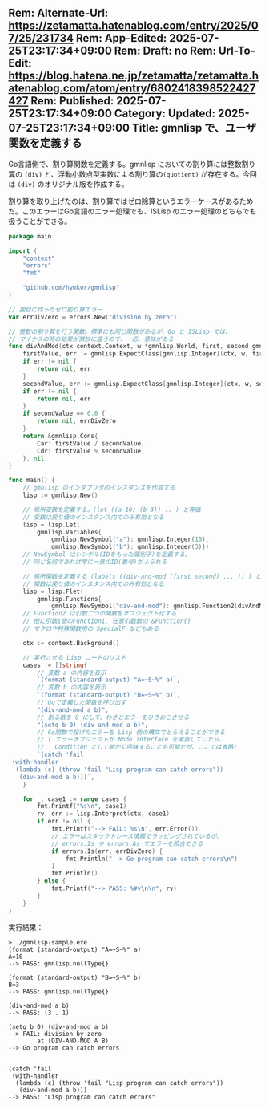 Rem: Alternate-Url: https://zetamatta.hatenablog.com/entry/2025/07/25/231734
Rem: App-Edited: 2025-07-25T23:17:34+09:00
Rem: Draft: no
Rem: Url-To-Edit: https://blog.hatena.ne.jp/zetamatta/zetamatta.hatenablog.com/atom/entry/6802418398522427427
Rem: Published: 2025-07-25T23:17:34+09:00
Category:
Updated: 2025-07-25T23:17:34+09:00
Title: gmnlisp で、ユーザ関数を定義する
---
Go言語側で、割り算関数を定義する。gmnlisp においての割り算には整数割り算の `(div)` と、浮動小数点型実数による割り算の`(quotient)` が存在する。今回は `(div)` のオリジナル版を作成する。

割り算を取り上げたのは、割り算ではゼロ除算というエラーケースがあるためだ。このエラーはGo言語のエラー処理でも、ISLisp のエラー処理のどちらでも扱うことができる。


```go
package main

import (
	"context"
	"errors"
	"fmt"

	"github.com/hymkor/gmnlisp"
)

// 独自に作ったゼロ割り算エラー
var errDivZero = errors.New("division by zero")

// 整数の割り算を行う関数。標準にも同じ関数があるが、Go と ISLisp では、
// マイナスの時の結果が微妙に違うので、一応、意味がある
func divAndMod(ctx context.Context, w *gmnlisp.World, first, second gmnlisp.Node) (gmnlisp.Node, error) {
	firstValue, err := gmnlisp.ExpectClass[gmnlisp.Integer](ctx, w, first)
	if err != nil {
		return nil, err
	}
	secondValue, err := gmnlisp.ExpectClass[gmnlisp.Integer](ctx, w, second)
	if err != nil {
		return nil, err
	}
	if secondValue == 0.0 {
		return nil, errDivZero
	}
	return &gmnlisp.Cons{
		Car: firstValue / secondValue,
		Cdr: firstValue % secondValue,
	}, nil
}

func main() {
	// gmnlisp のインタプリタのインスタンスを作成する
	lisp := gmnlisp.New()

	// 局所変数を定義する。(let ((a 10) (b 3)) .. ) と等価
	// 変数は戻り値のインスタンス内でのみ有効となる
	lisp = lisp.Let(
		gmnlisp.Variables{
			gmnlisp.NewSymbol("a"): gmnlisp.Integer(10),
			gmnlisp.NewSymbol("b"): gmnlisp.Integer(3)})
	// NewSymbol はシンボル(IDをもった識別子)を定義する。
	// 同じ名前であれば常に一意のID(番号)がふられる

	// 局所関数を定義する (labels ((div-and-mod (first second) ... )) ) と等価
	// 関数は戻り値のインスタンス内でのみ有効となる
	lisp = lisp.Flet(
		gmnlisp.Functions{
			gmnlisp.NewSymbol("div-and-mod"): gmnlisp.Function2(divAndMod)})
	// Function2 は引数二つの関数をオブジェクト化する
	// 他に引数1個のFunction1, 任意引数数の &Function{}
	// マクロや特殊関数用の SpecialF などもある

	ctx := context.Background()

	// 実行させる Lisp コードのリスト
	cases := []string{
		// 変数 a の内容を表示
		`(format (standard-output) "A=~S~%" a)`,
		// 変数 b の内容を表示
		`(format (standard-output) "B=~S~%" b)`,
		// Goで定義した関数を呼び出す
		"(div-and-mod a b)",
		// 割る数を 0 にして、わざとエラーをひきおこさせる
		"(setq b 0) (div-and-mod a b)",
		// Go関数で投げたエラーを Lisp 側の構文でとらえることができる
		// ( エラーオブジェクトが Node interface を実装していたら、
		//   Condition として細かく吟味することも可能だが、ここでは省略)
		`(catch 'fail
 (with-handler
  (lambda (c) (throw 'fail "Lisp program can catch errors"))
   (div-and-mod a b)))`,
	}

	for _, case1 := range cases {
		fmt.Printf("%s\n", case1)
		rv, err := lisp.Interpret(ctx, case1)
		if err != nil {
			fmt.Printf("--> FAIL: %s\n", err.Error())
			// エラーはスタックトレース情報でラッピングされているが、
			// errors.Is や errors.As でエラーを照合できる
			if errors.Is(err, errDivZero) {
				fmt.Println("--> Go program can catch errors\n")
			}
			fmt.Println()
		} else {
			fmt.Printf("--> PASS: %#v\n\n", rv)
		}
	}
}
```

実行結果：

```
> ./gmnlisp-sample.exe
(format (standard-output) "A=~S~%" a)
A=10
--> PASS: gmnlisp.nullType{}

(format (standard-output) "B=~S~%" b)
B=3
--> PASS: gmnlisp.nullType{}

(div-and-mod a b)
--> PASS: (3 . 1)

(setq b 0) (div-and-mod a b)
--> FAIL: division by zero
        at (DIV-AND-MOD A B)
--> Go program can catch errors


(catch 'fail
 (with-handler
  (lambda (c) (throw 'fail "Lisp program can catch errors"))
   (div-and-mod a b)))
--> PASS: "Lisp program can catch errors"
```
